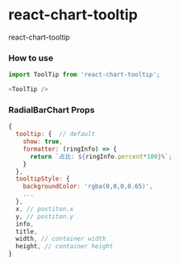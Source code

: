 # react-chart-tooltip
react-chart-tooltip

### How to use
```javascript
import ToolTip from 'react-chart-tooltip';

<ToolTip />

```
### RadialBarChart Props
```javascript
{
  tooltip: {  // default
    show: true,
    formatter: (ringInfo) => {
      return `占比: ${ringInfo.percent*100}%`;
    }
  },
  tooltipStyle: {
    backgroundColor: 'rgba(0,0,0,0.65)',
    ...
  },
  x, // postiton.x
  y, // postiton.y
  info,
  title,
  width, // container width
  height, // container height
}
```

